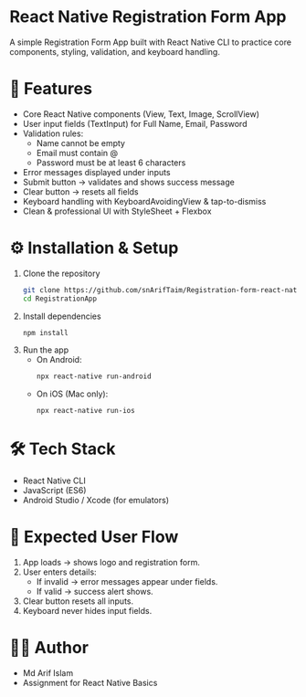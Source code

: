 ﻿# React Native Registration Form App
A simple Registration Form App built with React Native CLI to practice core components, styling, validation, and keyboard handling.

# 🎯 Features
- Core React Native components (View, Text, Image, ScrollView)
- User input fields (TextInput) for Full Name, Email, Password
- Validation rules:
  	- Name cannot be empty
  	- Email must contain @
  	- Password must be at least 6 characters
- Error messages displayed under inputs
- Submit button → validates and shows success message
- Clear button → resets all fields
- Keyboard handling with KeyboardAvoidingView & tap-to-dismiss
- Clean & professional UI with StyleSheet + Flexbox

# ⚙️ Installation & Setup
1. Clone the repository
   ```bash
   git clone https://github.com/snArifTaim/Registration-form-react-native-/
   cd RegistrationApp
3. Install dependencies
	```bash
 	npm install
5. Run the app
	- On Android:
		```bash
  		npx react-native run-android
	- On iOS (Mac only):
		```bash
 		npx react-native run-ios

# 🛠️ Tech Stack
- React Native CLI
- JavaScript (ES6)
- Android Studio / Xcode (for emulators)


# 📌 Expected User Flow
1. App loads → shows logo and registration form.
2. User enters details:
   - If invalid → error messages appear under fields.
   - If valid → success alert shows.
3. Clear button resets all inputs.
4. Keyboard never hides input fields.

# 👨‍💻 Author
- Md Arif Islam
- Assignment for React Native Basics

